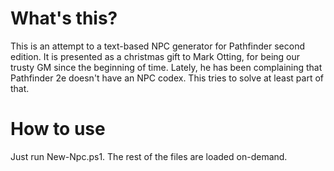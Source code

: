# What's this?
This is an attempt to a text-based NPC generator for Pathfinder second edition.
It is presented as a christmas gift to Mark Otting, for being our trusty GM since the
beginning of time. Lately, he has been complaining that Pathfinder 2e doesn't have an 
NPC codex. This tries to solve at least part of that.

# How to use
Just run New-Npc.ps1. The rest of the files are loaded on-demand.

